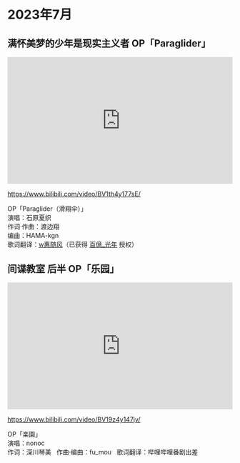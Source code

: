 # 2023年7月

## 满怀美梦的少年是现实主义者 OP「Paraglider」

<iframe style="width:100%;aspect-ratio:16/9" src="https://player.bilibili.com/player.html?aid=615546093&bvid=BV1th4y177sE&cid=1185436232&page=1&autoplay=0" scrolling="no" border="0" frameborder="no" framespacing="0" allowfullscreen="true"> </iframe>

https://www.bilibili.com/video/BV1th4y177sE/

OP「Paraglider（滑翔伞）」  
演唱：石原夏织  
作词·作曲：渡边翔  
编曲：HAMA-kgn  
歌词翻译：[w惠随风](https://space.bilibili.com/114499976)（已获得 [百億_光年](https://space.bilibili.com/1592191) 授权）

## 间谍教室 后半 OP「乐园」

<iframe style="width:100%;aspect-ratio:16/9" src="https://player.bilibili.com/player.html?aid=573695545&bvid=BV19z4y147jv&cid=1219991562&page=1&autoplay=0" scrolling="no" border="0" frameborder="no" framespacing="0" allowfullscreen="true"> </iframe>

https://www.bilibili.com/video/BV19z4y147jv/

OP「楽園」  
演唱：nonoc  
作词：深川琴美  
作曲·编曲：fu_mou  
歌词翻译：哔哩哔哩番剧出差